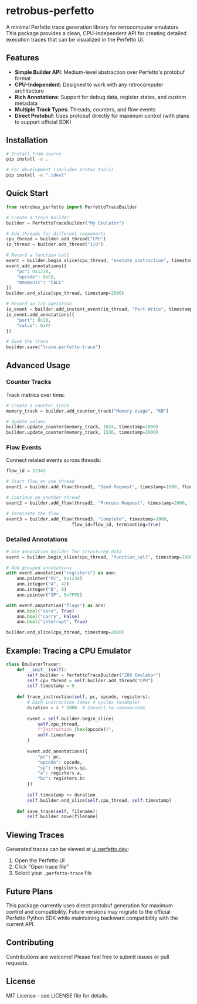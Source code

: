 # retrobus-perfetto

A minimal Perfetto trace generation library for retrocomputer emulators. This package provides a clean, CPU-independent API for creating detailed execution traces that can be visualized in the Perfetto UI.

## Features

- **Simple Builder API**: Medium-level abstraction over Perfetto's protobuf format
- **CPU-Independent**: Designed to work with any retrocomputer architecture
- **Rich Annotations**: Support for debug data, register states, and custom metadata
- **Multiple Track Types**: Threads, counters, and flow events
- **Direct Protobuf**: Uses protobuf directly for maximum control (with plans to support official SDK)

## Installation

```bash
# Install from source
pip install -e .

# For development (includes protoc tools)
pip install -e ".[dev]"
```

## Quick Start

```python
from retrobus_perfetto import PerfettoTraceBuilder

# Create a trace builder
builder = PerfettoTraceBuilder("My Emulator")

# Add threads for different components
cpu_thread = builder.add_thread("CPU")
io_thread = builder.add_thread("I/O")

# Record a function call
event = builder.begin_slice(cpu_thread, "execute_instruction", timestamp=1000)
event.add_annotations({
    "pc": 0x1234,
    "opcode": 0xCD,
    "mnemonic": "CALL"
})
builder.end_slice(cpu_thread, timestamp=2000)

# Record an I/O operation
io_event = builder.add_instant_event(io_thread, "Port Write", timestamp=1500)
io_event.add_annotations({
    "port": 0x10,
    "value": 0xFF
})

# Save the trace
builder.save("trace.perfetto-trace")
```

## Advanced Usage

### Counter Tracks

Track metrics over time:

```python
# Create a counter track
memory_track = builder.add_counter_track("Memory Usage", "KB")

# Update values
builder.update_counter(memory_track, 1024, timestamp=1000)
builder.update_counter(memory_track, 1536, timestamp=2000)
```

### Flow Events

Connect related events across threads:

```python
flow_id = 12345

# Start flow on one thread
event1 = builder.add_flow(thread1, "Send Request", timestamp=1000, flow_id=flow_id)

# Continue on another thread
event2 = builder.add_flow(thread2, "Process Request", timestamp=2000, flow_id=flow_id)

# Terminate the flow
event3 = builder.add_flow(thread3, "Complete", timestamp=3000, 
                         flow_id=flow_id, terminating=True)
```

### Detailed Annotations

```python
# Use annotation builder for structured data
event = builder.begin_slice(cpu_thread, "function_call", timestamp=1000)

# Add grouped annotations
with event.annotation("registers") as ann:
    ann.pointer("PC", 0x1234)
    ann.integer("A", 42)
    ann.integer("B", 0)
    ann.pointer("SP", 0x7FFE)

with event.annotation("flags") as ann:
    ann.bool("zero", True)
    ann.bool("carry", False)
    ann.bool("interrupt", True)

builder.end_slice(cpu_thread, timestamp=2000)
```

## Example: Tracing a CPU Emulator

```python
class EmulatorTracer:
    def __init__(self):
        self.builder = PerfettoTraceBuilder("Z80 Emulator")
        self.cpu_thread = self.builder.add_thread("CPU")
        self.timestamp = 0
    
    def trace_instruction(self, pc, opcode, registers):
        # Each instruction takes 4 cycles (example)
        duration = 4 * 1000  # Convert to nanoseconds
        
        event = self.builder.begin_slice(
            self.cpu_thread, 
            f"Instruction_{hex(opcode)}", 
            self.timestamp
        )
        
        event.add_annotations({
            "pc": pc,
            "opcode": opcode,
            "sp": registers.sp,
            "a": registers.a,
            "bc": registers.bc
        })
        
        self.timestamp += duration
        self.builder.end_slice(self.cpu_thread, self.timestamp)
    
    def save_trace(self, filename):
        self.builder.save(filename)
```

## Viewing Traces

Generated traces can be viewed at [ui.perfetto.dev](https://ui.perfetto.dev):

1. Open the Perfetto UI
2. Click "Open trace file" 
3. Select your `.perfetto-trace` file

## Future Plans

This package currently uses direct protobuf generation for maximum control and compatibility. Future versions may migrate to the official Perfetto Python SDK while maintaining backward compatibility with the current API.

## Contributing

Contributions are welcome! Please feel free to submit issues or pull requests.

## License

MIT License - see LICENSE file for details.